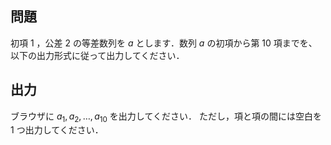 ## 問題
初項 $1$ ，公差 $2$ の等差数列を $a$ とします．数列 $a$ の初項から第 $10$ 項までを、以下の出力形式に従って出力してください．

## 出力
ブラウザに $a_1, a_2, \ldots, a_{10}$ を出力してください．
ただし，項と項の間には空白を $1$ つ出力してください．
